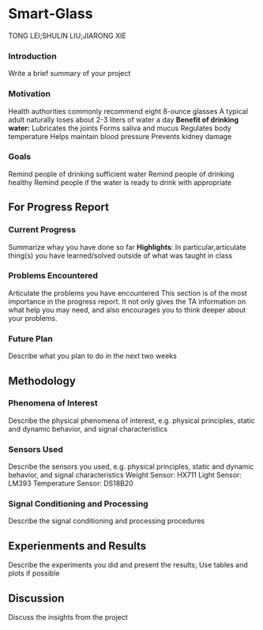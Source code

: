# Smart-Glass
TONG LEI;SHULIN LIU;JIARONG XIE

<h3>Introduction</h3>
Write a brief summary of your project
<h3>Motivation</h3>
Health authorities commonly recommend eight 8-ounce glasses
A typical adult naturally loses about 2-3 liters of water a day
<b>Benefit of drinking water:</b>
Lubricates the joints
Forms saliva and mucus
Regulates body temperature
Helps maintain blood pressure
Prevents kidney damage

<h3>Goals</h3>
Remind people of drinking sufficient water
Remind people of drinking healthy
Remind people if the water is ready to drink with appropriate

<h2>For Progress Report</h2>
<h3>Current Progress</h3>
Summarize whay you have done so far
<b>Highlights</b>: In particular,articulate thing(s) you have learned/solved outside of what was taught in class
<h3>Problems Encountered</h3>
Articulate the problems you have encountered
This section is of the most importance in the progress report. It not only gives the TA information on what help you may need, and also encourages you to think deeper about your problems.
<h3>Future Plan</h3>
Describe what you plan to do in the next two weeks
<h2>Methodology</h2>
<h3>Phenomena of Interest</h3>
Describe the physical phenomena of interest, e.g. physical principles, static and dynamic behavior, and signal characteristics
<h3>Sensors Used</h3>
Describe the sensors you used, e.g. physical principles, static and dynamic behavior, and signal characteristics
Weight Sensor: HX711
Light Sensor: LM393
Temperature Sensor: DS18B20
<h3>Signal Conditioning and Processing</h3>
Describe the signal conditioning and processing procedures
<h2>Experienments and Results</h2>
Describe the experiments you did and present the results; Use tables and plots if possible
<h2>Discussion</h2>
Discuss the insights from the project
